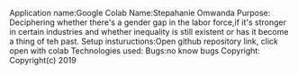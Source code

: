 Application name:Google Colab
Name:Stepahanie Omwanda
Purpose: Deciphering whether there's a gender gap in the labor force,if it's stronger in certain industries and whether inequality is still existent or has it become a thing of teh past.
Setup instuructions:Open github repository link, click open with colab
Technologies used:
Bugs:no know bugs
Copyright: Copyright(c) 2019
